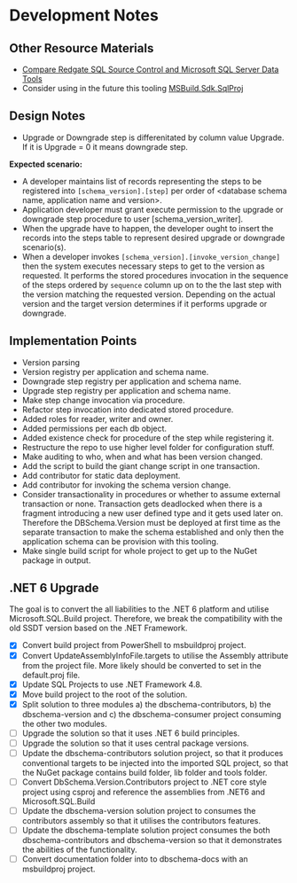 ﻿# Development Notes

## Other Resource Materials

- [Compare Redgate SQL Source Control and Microsoft SQL Server Data Tools](http://dlmconsultants.com/wp-content/uploads/2018/12/Redgate-vs-SSDT-3.pdf)
- Consider using in the future this tooling [MSBuild.Sdk.SqlProj](https://github.com/rr-wfm/MSBuild.Sdk.SqlProj)

## Design Notes

- Upgrade or Downgrade step is differenitated by column value Upgrade.
  If it is Upgrade = 0 it means downgrade step.

**Expected scenario:**

- A developer maintains list of records representing the steps to be registered into `[schema_version].[step]`
  per order of \<database schema name, application name and version>.
- Application developer must grant execute permission to the upgrade or downgrade step procedure to user [schema_version_writer].
- When the upgrade have to happen, the developer ought
  to insert the records into the steps table to represent desired upgrade
  or downgrade scenario(s).
- When a developer invokes `[schema_version].[invoke_version_change]` then the system
  executes necessary steps to get to the version as requested. It performs
  the stored procedures invocation in the sequence of the steps ordered by `sequence`
  column up on to the the last step with the version matching the requested version.
  Depending on the actual version and the target version determines if it performs upgrade or downgrade.

## Implementation Points

- Version parsing
- Version registry per application and schema name.
- Downgrade step registry per application and schema name.
- Upgrade step registry per application and schema name.
- Make step change invocation via procedure.
- Refactor step invocation into dedicated stored procedure.
- Added roles for reader, writer and owner.
- Added permissions per each db object.
- Added existence check for procedure of the step while registering it.
- Restructure the repo to use higher level folder for configuration stuff.
- Make auditing to who, when and what has been version changed.
- Add the script to build the giant change script in one transaction.
- Add contributor for static data deployment.
- Add contributor for invoking the schema version change.
- Consider transactionality in procedures or whether to assume external transaction or none. Transaction gets deadlocked when there is a fragment introducing a new user defined type and it gets used later on. Therefore the DBSchema.Version must be deployed at first time as the separate transaction to make the schema established and only then the application schema can be provision with this tooling.
- Make single build script for whole project to get up to the NuGet package in output.

## .NET 6 Upgrade

The goal is to convert the all liabilities to the .NET 6 platform and utilise Microsoft.SQL.Build project. Therefore, we break the compatibility with the old SSDT version based on the .NET Framework.

- [x] Convert build project from PowerShell to msbuildproj project.
- [x] Convert UpdateAssemblyInfoFile.targets to utilise the Assembly attribute from the project file. More likely should be converted to set in the default.proj file.
- [x] Update SQL Projects to use .NET Framework 4.8.
- [x] Move build project to the root of the solution.
- [x] Split solution to three modules a) the dbschema-contributors, b) the dbschema-version and c) the dbschema-consumer project consuming the other two modules.
- [ ] Upgrade the solution so that it uses .NET 6 build principles.
- [ ] Upgrade the solution so that it uses central package versions.
- [ ] Update the dbschema-contributors solution project, so that it produces conventional targets to be injected into the imported SQL project, so that the NuGet package contains build folder, lib folder and tools folder.
- [ ] Convert DbSchema.Version.Contributors project to .NET core style project using csproj and reference the assemblies from .NET6 and Microsoft.SQL.Build
- [ ] Update the dbschema-version solution project to consumes the contributors assembly so that it utilises the contributors features.
- [ ] Update the dbschema-template solution project consumes the both dbschema-contributors and dbschema-version so that it demonstrates the abilities of the functionality.
- [ ] Convert documentation folder into to dbschema-docs with an msbuildproj project.
